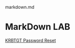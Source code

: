 markdown.md
# MarkDown LAB

[KRBTGT Password Reset](https://www.alitajran.com/krbtgt-password-reset/)
